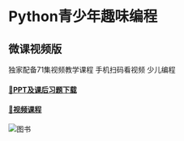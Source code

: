 # Python青少年趣味编程

## 微课视频版

独家配备71集视频教学课程 手机扫码看视频 少儿编程

#### [📎PPT及课后习题下载](https://github.com/markzhang716/py_youth/archive/refs/heads/main.zip)

#### [📎视频课程](https://space.bilibili.com/400373423/video)

![图书](http://img3m0.ddimg.cn/95/23/28524470-1_w_4.jpg "Python青少年趣味编程全彩版")
